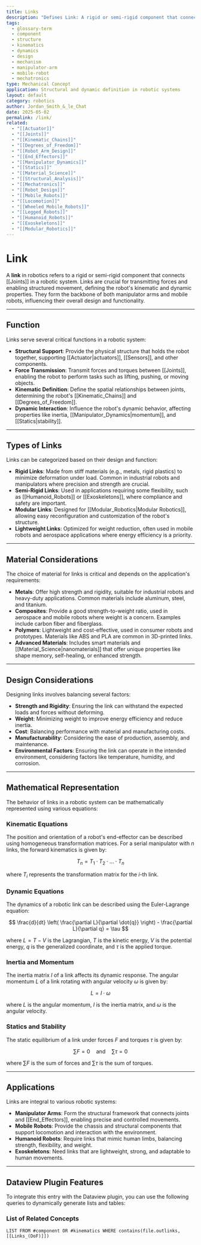 ```yaml
---
title: Links
description: "Defines Link: A rigid or semi-rigid component that connects joints in a robotic system, enabling structured movement and force transmission. Links are essential for defining the kinematic and dynamic properties of robots, both in manipulators and mobile robots."
tags:
  - glossary-term
  - component
  - structure
  - kinematics
  - dynamics
  - design
  - mechanism
  - manipulator-arm
  - mobile-robot
  - mechatronics
type: Mechanical Concept
application: Structural and dynamic definition in robotic systems
layout: default
category: robotics
author: Jordan_Smith_&_le_Chat
date: 2025-05-02
permalink: /link/
related:
  - "[[Actuator]]"
  - "[[Joints]]"
  - "[[Kinematic_Chains]]"
  - "[[Degrees_of_Freedom]]"
  - "[[Robot_Arm_Design]]"
  - "[[End_Effectors]]"
  - "[[Manipulator_Dynamics]]"
  - "[[Statics]]"
  - "[[Material_Science]]"
  - "[[Structural_Analysis]]"
  - "[[Mechatronics]]"
  - "[[Robot_Design]]"
  - "[[Mobile_Robots]]"
  - "[[Locomotion]]"
  - "[[Wheeled_Mobile_Robots]]"
  - "[[Legged_Robots]]"
  - "[[Humanoid_Robots]]"
  - "[[Exoskeletons]]"
  - "[[Modular_Robotics]]"
---
```


# Link

A **link** in robotics refers to a rigid or semi-rigid component that connects [[Joints]] in a robotic system. Links are crucial for transmitting forces and enabling structured movement, defining the robot's kinematic and dynamic properties. They form the backbone of both manipulator arms and mobile robots, influencing their overall design and functionality.

---

## Function

Links serve several critical functions in a robotic system:

* **Structural Support**: Provide the physical structure that holds the robot together, supporting [[Actuator|actuators]], [[Sensors]], and other components.
* **Force Transmission**: Transmit forces and torques between [[Joints]], enabling the robot to perform tasks such as lifting, pushing, or moving objects.
* **Kinematic Definition**: Define the spatial relationships between joints, determining the robot's [[Kinematic_Chains]] and [[Degrees_of_Freedom]].
* **Dynamic Interaction**: Influence the robot's dynamic behavior, affecting properties like inertia, [[Manipulator_Dynamics|momentum]], and [[Statics|stability]].

---

## Types of Links

Links can be categorized based on their design and function:

* **Rigid Links**: Made from stiff materials (e.g., metals, rigid plastics) to minimize deformation under load. Common in industrial robots and manipulators where precision and strength are crucial.
* **Semi-Rigid Links**: Used in applications requiring some flexibility, such as [[Humanoid_Robots]] or [[Exoskeletons]], where compliance and safety are important.
* **Modular Links**: Designed for [[Modular_Robotics|Modular Robotics]], allowing easy reconfiguration and customization of the robot's structure.
* **Lightweight Links**: Optimized for weight reduction, often used in mobile robots and aerospace applications where energy efficiency is a priority.

---

## Material Considerations

The choice of material for links is critical and depends on the application's requirements:

* **Metals**: Offer high strength and rigidity, suitable for industrial robots and heavy-duty applications. Common materials include aluminum, steel, and titanium.
* **Composites**: Provide a good strength-to-weight ratio, used in aerospace and mobile robots where weight is a concern. Examples include carbon fiber and fiberglass.
* **Polymers**: Lightweight and cost-effective, used in consumer robots and prototypes. Materials like ABS and PLA are common in 3D-printed links.
* **Advanced Materials**: Includes smart materials and [[Material_Science|nanomaterials]] that offer unique properties like shape memory, self-healing, or enhanced strength.

---

## Design Considerations

Designing links involves balancing several factors:

* **Strength and Rigidity**: Ensuring the link can withstand the expected loads and forces without deforming.
* **Weight**: Minimizing weight to improve energy efficiency and reduce inertia.
* **Cost**: Balancing performance with material and manufacturing costs.
* **Manufacturability**: Considering the ease of production, assembly, and maintenance.
* **Environmental Factors**: Ensuring the link can operate in the intended environment, considering factors like temperature, humidity, and corrosion.

---

## Mathematical Representation

The behavior of links in a robotic system can be mathematically represented using various equations:

### Kinematic Equations

The position and orientation of a robot's end-effector can be described using homogeneous transformation matrices. For a serial manipulator with $n$ links, the forward kinematics is given by:

$$
T_n = T_1 \cdot T_2 \cdot \ldots \cdot T_n
$$

where $T_i$ represents the transformation matrix for the $i$-th link.

### Dynamic Equations

The dynamics of a robotic link can be described using the Euler-Lagrange equation:

$$
\frac{d}{dt} \left( \frac{\partial L}{\partial \dot{q}} \right) - \frac{\partial L}{\partial q} = \tau
$$

where $L = T - V$ is the Lagrangian, $T$ is the kinetic energy, $V$ is the potential energy, $q$ is the generalized coordinate, and $\tau$ is the applied torque.

### Inertia and Momentum

The inertia matrix $I$ of a link affects its dynamic response. The angular momentum $L$ of a link rotating with angular velocity $\omega$ is given by:

$$
L = I \cdot \omega
$$

where $L$ is the angular momentum, $I$ is the inertia matrix, and $\omega$ is the angular velocity.

### Statics and Stability

The static equilibrium of a link under forces $F$ and torques $\tau$ is given by:

$$
\sum F = 0 \quad \text{and} \quad \sum \tau = 0
$$

where $\sum F$ is the sum of forces and $\sum \tau$ is the sum of torques.

---

## Applications

Links are integral to various robotic systems:

* **Manipulator Arms**: Form the structural framework that connects joints and [[End_Effectors]], enabling precise and controlled movements.
* **Mobile Robots**: Provide the chassis and structural components that support locomotion and interaction with the environment.
* **Humanoid Robots**: Require links that mimic human limbs, balancing strength, flexibility, and weight.
* **Exoskeletons**: Need links that are lightweight, strong, and adaptable to human movements.

---

## Dataview Plugin Features

To integrate this entry with the Dataview plugin, you can use the following queries to dynamically generate lists and tables:

### List of Related Concepts

```dataview
LIST FROM #component OR #kinematics WHERE contains(file.outlinks, [[Links_(DoF)]])
````
